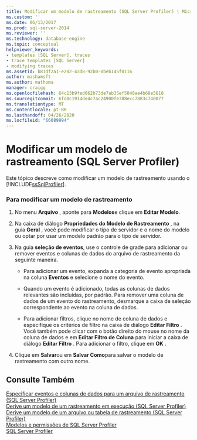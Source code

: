 ```yaml
---
title: Modificar um modelo de rastreamento (SQL Server Profiler) | Microsoft Docs
ms.custom: ''
ms.date: 06/13/2017
ms.prod: sql-server-2014
ms.reviewer: ''
ms.technology: database-engine
ms.topic: conceptual
helpviewer_keywords:
- templates [SQL Server], traces
- trace templates [SQL Server]
- modifying traces
ms.assetid: b81df2a1-e202-43d8-92b0-0beb145f0116
author: mashamsft
ms.author: mathoma
manager: craigg
ms.openlocfilehash: 64c13b9fed062b73de7ab35ef5048ae4b68e5618
ms.sourcegitcommit: 6fd8c1914de4c7ac24900fe388ecc7883c740077
ms.translationtype: MT
ms.contentlocale: pt-BR
ms.lasthandoff: 04/26/2020
ms.locfileid: "66089994"
---
```

# <a name="modify-a-trace-template-sql-server-profiler"></a>Modificar um modelo de rastreamento (SQL Server Profiler)
  Este tópico descreve como modificar um modelo de rastreamento usando o [!INCLUDE[ssSqlProfiler](../includes/sssqlprofiler-md.md)].  
  
### <a name="to-modify-a-trace-template"></a>Para modificar um modelo de rastreamento  
  
1.  No menu **Arquivo** , aponte para **Modelos**e clique em **Editar Modelo**.  
  
2.  Na caixa de diálogo **Propriedades do Modelo de Rastreamento** , na guia **Geral** , você pode modificar o tipo de servidor e o nome do modelo ou optar por usar um modelo padrão para o tipo de servidor.  
  
3.  Na guia **seleção de eventos**, use o controle de grade para adicionar ou remover eventos e colunas de dados do arquivo de rastreamento da seguinte maneira.  
  
    -   Para adicionar um evento, expanda a categoria de evento apropriada na coluna **Eventos** e selecione o nome do evento.  
  
    -   Quando um evento é adicionado, todas as colunas de dados relevantes são incluídas, por padrão. Para remover uma coluna de dados de um evento do rastreamento, desmarque a caixa de seleção correspondente ao evento na coluna de dados.  
  
    -   Para adicionar filtros, clique no nome de coluna de dados e especifique os critérios de filtro na caixa de diálogo **Editar Filtro** . Você também pode clicar com o botão direito do mouse no nome da coluna de dados e em **Editar Filtro de Coluna** para iniciar a caixa de diálogo **Editar Filtro** . Para adicionar o filtro, clique em **OK** .  
  
4.  Clique em **Salvar**ou em **Salvar Como**para salvar o modelo de rastreamento com outro nome.  
  
## <a name="see-also"></a>Consulte Também  
 [Especificar eventos e colunas de dados para um arquivo de rastreamento &#40;SQL Server Profiler&#41;](../tools/sql-server-profiler/specify-events-and-data-columns-for-a-trace-file-sql-server-profiler.md)   
 [Derive um modelo de um rastreamento em execução &#40;SQL Server Profiler&#41;](../tools/sql-server-profiler/derive-a-template-from-a-running-trace-sql-server-profiler.md)   
 [Derive um modelo de um arquivo ou tabela de rastreamento &#40;SQL Server Profiler&#41;](../tools/sql-server-profiler/derive-a-template-from-a-trace-file-or-trace-table-sql-server-profiler.md)   
 [Modelos e permissões de SQL Server Profiler](../tools/sql-server-profiler/sql-server-profiler-templates-and-permissions.md)   
 [SQL Server Profiler](../tools/sql-server-profiler/sql-server-profiler.md)  
  
  
